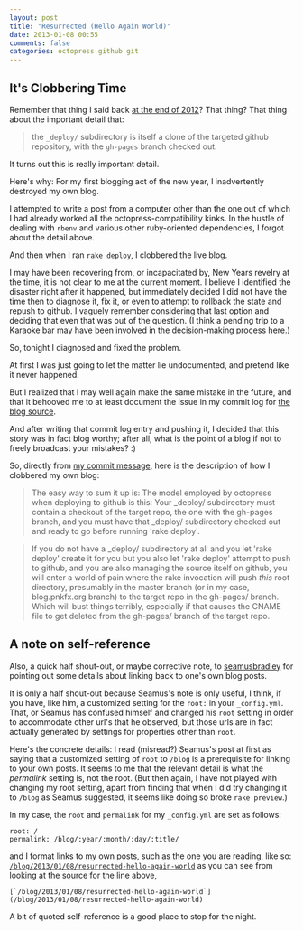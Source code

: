 ```yaml
---
layout: post
title: "Resurrected (Hello Again World)"
date: 2013-01-08 00:55
comments: false
categories: octopress github git
---
```


It's Clobbering Time
--------------------

Remember that thing I said back [at the end of 2012](/blog/2012/12/31/hello-world)?
That thing?
That thing about the important detail that:
> the `_deploy/` subdirectory is itself a clone of the targeted
> github repository, with the `gh-pages` branch checked out.

It turns out this is really important detail.

Here's why: For my first blogging act of the new year, I inadvertently destroyed
my own blog.

<!-- more -->

I attempted to write a post from a computer other than the one out of
which I had already worked all the octopress-compatibility kinks.
In the hustle of dealing with `rbenv` and various other ruby-oriented
dependencies, I forgot about the detail above.

And then when I ran `rake deploy`, I clobbered the live blog.

I may have been recovering from, or incapacitated by, New Years
revelry at the time, it is not clear to me at the current moment.  I
believe I identified the disaster right after it happened, but immediately
decided I did not have the time then to diagnose it, fix it,
or even to attempt to rollback the
state and repush to github.  I vaguely remember considering that last option
and deciding that even that was out of the question.  (I think a pending
trip to a Karaoke bar may have been involved in the decision-making
process here.)

So, tonight I diagnosed and fixed the problem.

At first I was just going to let the matter lie undocumented, and
pretend like it never happened.

But I realized that I may well again make the same mistake in the future,
and that it behooved me to at least document the issue in my commit
log for [the blog source][2].

And after writing that commit log entry and pushing it, I decided that
this story was in fact blog worthy; after all, what is the point of
a blog if not to freely broadcast your mistakes?  :)

So, directly from [my commit message][3], here is the description of how
I clobbered my own blog:

> The easy way to sum it up is: The model
> employed by octopress when deploying to github is this: Your _deploy/
> subdirectory must contain a checkout of the target repo, the one with
> the gh-pages branch, and you must have that _deploy/ subdirectory
> checked out and ready to go before running 'rake deploy'.

> If you do not have a _deploy/ subdirectory at all and you let 'rake
> deploy' create it for you but you also let 'rake deploy' attempt to
> push to github, and you are also managing the source itself on github,
> you will enter a world of pain where the rake invocation will push
> *this* root directory, presumably in the master branch (or in my case,
> blog.pnkfx.org branch) to the target repo in the gh-pages/ branch.
> Which will bust things terribly, especially if that causes the CNAME
> file to get deleted from the gh-pages/ branch of the target repo.


A note on self-reference
------------------------

Also, a quick half shout-out, or maybe corrective note, to
[seamusbradley][1] for pointing out some details about linking back to
one's own blog posts.

It is only a half shout-out because Seamus's note is only useful, I
think, if you have, like him, a customized setting for the `root:` in
your `_config.yml`.  That, or Seamus has confused himself and changed
his `root` setting in order to accommodate other url's that he
observed, but those urls are in fact actually generated by settings
for properties other than `root`.

Here's the concrete details: I read (misread?) Seamus's post at first
as saying that a customized setting of `root` to `/blog` is a
prerequisite for linking to your own posts.  It seems to me that the
relevant detail is what the *permalink* setting is, not the root.
(But then again, I have not played with changing my root setting,
apart from finding that when I did try changing it to `/blog` as
Seamus suggested, it seems like doing so broke `rake preview`.)

In my case, the `root` and `permalink` for my `_config.yml`
are set as follows:

    root: /
    permalink: /blog/:year/:month/:day/:title/

and I format links to my own posts, such as the one you are reading,
like so:
[`/blog/2013/01/08/resurrected-hello-again-world`](/blog/2013/01/08/resurrected-hello-again-world)
as you can see from looking at the source for the line above,

    [`/blog/2013/01/08/resurrected-hello-again-world`](/blog/2013/01/08/resurrected-hello-again-world)

A bit of quoted self-reference is a good place to stop for the night.

[1]: http://www.seamusbradley.net/blog/blog/2012/04/24/how-to-link-to-your-own-blog-posts-in-octopress/

[2]: https://github.com/pnkfelix/pnkfx-blog/commits/blog.pnkfx.org

[3]: https://github.com/pnkfelix/pnkfx-blog/commit/f277b041de33a8e0eac02c6aecb3909231725db7